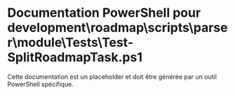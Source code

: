 # Documentation PowerShell pour development\roadmap\scripts\parser\module\Tests\Test-SplitRoadmapTask.ps1

Cette documentation est un placeholder et doit être générée par un outil PowerShell spécifique.
